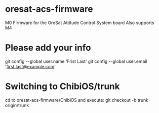 # oresat-acs-firmware
M0 Firmware for the OreSat Attitude Control System board
Also supports M4

# Please add your info

git config --global user.name 'Frist Last'
git config --global user.email 'first.last@example.com'

# Switching to ChibiOS/trunk
cd to oresat-acs-firmware/ChibiOS and execute:
git checkout -b trunk origin/trunk



